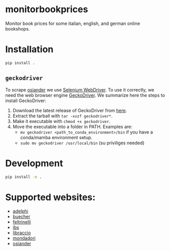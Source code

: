 # monitorbookprices
Monitor book prices for some italian, english, and german online bookshops.



# Installation
```bash
pip install .
```



## `geckodriver`
To scrape [osiander](https://www.osiander.de) we use [Selenium WebDriver](https://selenium-python.readthedocs.io/).
To use it correctly, we need the web browser engine [GeckoDriver](https://github.com/mozilla/geckodriver).
We summarize here the steps to install GeckoDriver:
1. Download the latest release of GeckoDriver from [here](https://github.com/mozilla/geckodriver/releases).
2. Extract the tarball with `tar -xvzf geckodriver*`.
3. Make it executable with `chmod +x geckodriver`.
4. Move the executable into a folder in PATH. Examples are:
    - `mv geckodriver <path_to_conda_environment>/bin` if you have a conda/mamba environment setup.
    - `sudo mv geckodriver /usr/local/bin` (su priviliges needed)



# Development
```bash
pip install -e .
```



# Supported websites:
- [adelphi](https://www.adelphi.it/)
- [buecher](https://www.buecher.de/)
- [feltrinelli](https://www.lafeltrinelli.it/)
- [ibs](https://www.ibs.it/)
- [libraccio](https://www.libraccio.it/)
- [mondadori](https://www.mondadoristore.it/)
- [osiander](https://www.osiander.de/)
